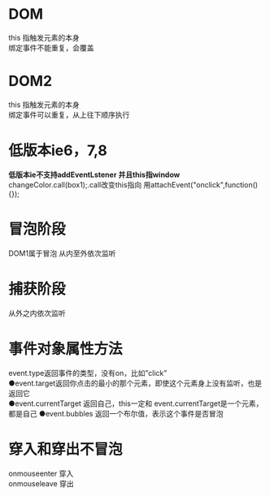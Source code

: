 # DOM 
this 指触发元素的本身  
绑定事件不能重复，会覆盖  


# DOM2
this 指触发元素的本身  
绑定事件可以重复，从上往下顺序执行  

# 低版本ie6，7,8
**低版本ie不支持addEventLstener  并且this指window**
changeColor.call(box1);.call改变this指向
用attachEvent("onclick",function(){});
# 冒泡阶段
DOM1属于冒泡
从内至外依次监听
# 捕获阶段
从外之内依次监听

# 事件对象属性方法
event.type返回事件的类型，没有on，比如”click”  
●event.target返回你点击的最小的那个元素，即使这个元素身上没有监听，也是返回它  
●event.currentTarget	返回自己，this一定和  event.currentTarget是一个元素，都是自己 
●event.bubbles	返回一个布尔值，表示这个事件是否冒泡      
# 穿入和穿出不冒泡
onmouseenter  穿入  
onmouseleave  穿出  